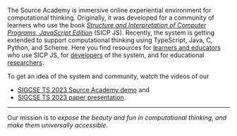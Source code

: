 The Source Academy is immersive online experiential environment for computational thinking. Originally, it was developed for a community of learners who use the book [*Structure and Interpretation of Computer Programs, JavaScript Edition*](https://sourceacademy.org/sicpjs/) (SICP JS). Recently, the system is getting extended to support computational thinking using TypeScript, Java, C, Python, and Scheme.  Here you find resources for [learners and educators](https://about.sourceacademy.org/learner/README.html) who use SICP JS, for [developers](https://about.sourceacademy.org/developer/README.html) of the system, and for educational [researchers](https://about.sourceacademy.org/research/README.html). <!-- use full URLs for these three references here -->

To get an idea of the system and community, watch the videos of our
* [SIGCSE TS 2023 Source Academy demo](https://www.youtube.com/watch?v=s_UPhAT25fo) and
* [SIGCSE TS 2023 paper presentation](https://www.youtube.com/watch?v=herwKTpNeDE).

-----------------

Our mission is to *expose the beauty and fun in computational thinking, and make them universally accessible*.
